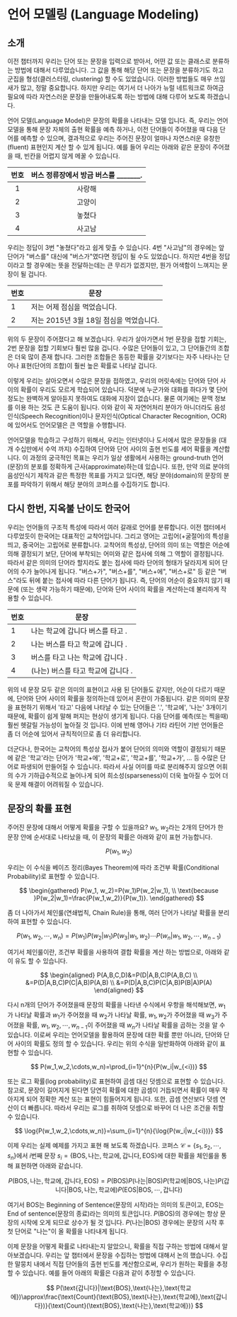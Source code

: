 # 언어 모델링 (Language Modeling)

## 소개

이전 챕터까지 우리는 단어 또는 문장을 입력으로 받아서, 어떤 값 또는 클래스로 분류하는 방법에 대해서 다루었습니다. 그 값을 통해 해당 단어 또는 문장을 분류하기도 하고 군집을 형성(클러스터링, clustering) 할 수도 있었습니다. 이러한 방법들도 매우 쓰임새가 많고, 정말 중요합니다. 하지만 우리는 여기서 더 나아가 뉴럴 네트워크로 하여금 필요에 따라 자연스러운 문장을 만들어내도록 하는 방법에 대해 다루어 보도록 하겠습니다.

언어 모델(Language Model)은 문장의 확률을 나타내는 모델 입니다. 즉, 우리는 언어 모델을 통해 문장 자체의 출현 확률을 예측 하거나, 이전 단어들이 주어졌을 때 다음 단어를 예측할 수 있으며, 결과적으로 우리는 주어진 문장이 얼마나 자연스러운 유창한(fluent) 표현인지 계산 할 수 있게 됩니다. 예를 들어 우리는 아래와 같은 문장이 주어졌을 때, 빈칸을 어렵지 않게 메꿀 수 있습니다.

|번호|버스 정류장에서 방금 버스를 _______.|
|:-:|:-:|
|1|사랑해|
|2|고양이|
|3|놓쳤다|
|4|사고남|

우리는 정답이 3번 "놓쳤다"라고 쉽게 맞출 수 있습니다. 4번 "사고남"의 경우에는 앞 단어가 "버스를" 대신에 "버스가"였다면 정답이 될 수도 있었습니다. 하지만 4번을 정답이라고 할 경우에는 뜻을 전달하는데는 큰 무리가 없겠지만, 뭔가 어색함이 느껴지는 문장이 될 겁니다. 

|번호|문장|
|-|-|
|1|저는 어제 점심을 먹었습니다.|
|2|저는 2015년 3월 18일 점심을 먹었습니다.|

위의 두 문장이 주어졌다고 해 보겠습니다. 우리가 살아가면서 1번 문장을 접할 기회는, 2번 문장을 접할 기회보다 훨씬 많을 겁니다. 수많은 단어들이 있고, 그 단어들간의 조합은 더욱 많이 존재 합니다. 그러한 조합들은 동등한 확률을 갖기보다는 자주 나타나는 단어나 표현(단어의 조합)이 훨씬 높은 확률로 나타날 겁니다.

이렇게 우리는 살아오면서 수많은 문장을 접하였고, 우리의 머릿속에는 단어와 단어 사이의 확률이 우리도 모르게 학습되어 있습니다. 덕분에 누군가와 대화를 하다가 몇 단어 정도는 완벽하게 알아듣지 못하여도 대화에 지장이 없습니다. <comment>물론 여기에는 문맥 정보를 이용 하는 것도 큰 도움이 됩니다.</comment> 이와 같이 꼭 자연어처리 분야가 아니더라도 음성인식(Speech Recognition)이나 문자인식(Optical Character Recognition, OCR)에 있어서도 언어모델은 큰 역할을 수행합니다. 

언어모델을 학습하고 구성하기 위해서, 우리는 인터넷이나 도서에서 많은 문장들을 (대개 수십만에서 수억 까지) 수집하여 단어와 단어 사이의 출현 빈도를 세어 확률을 계산합니다. 이 과정의 궁극적인 목표는 우리가 일상 생활에서 사용하는 ground-truth 언어(문장)의 분포를 정확하게 근사(approximate)하는데 있습니다. 또한, 만약 의료 분야의 음성인식기 제작과 같은 특정한 목표를 가지고 있다면, 해당 분야(domain)의 문장의 분포를 파악하기 위해서 해당 분야의 코퍼스를 수집하기도 합니다.

## 다시 한번, 지옥불 난이도 한국어

우리는 언어들의 구조적 특성에 따라서 여러 갈래로 언어를 분류합니다. 이전 챕터에서 다루었듯이 한국어는 대표적인 교착어입니다. 그리고 영어는 고립어(+굴절어)의 특성을 띄고, 중국어는 고립어로 분류합니다. 교착어의 특성상, 단어의 의미 또는 역할은 어순에 의해 결정되기 보단, 단어에 부착되는 어미와 같은 접사에 의해 그 역할이 결정됩니다. 따라서 같은 의미의 단어라 할지라도 붙는 접사에 따라 단어의 형태가 달라지게 되어 단어의 수가 늘어나게 됩니다. "버스+가", "버스+를", "버스+에", "버스+로" 등 같은 "버스"라도 뒤에 붙는 접사에 따라 다른 단어가 됩니다. 즉, 단어의 어순이 중요하지 않기 때문에 (또는 생략 가능하기 때문에), 단어와 단어 사이의 확률을 계산하는데 불리하게 작용할 수 있습니다.

|번호|문장|
|-|-|
|1|나는 학교에 갑니다 버스를 타고 .|
|2|나는 버스를 타고 학교에 갑니다 .|
|3|버스를 타고 나는 학교에 갑니다 .|
|4|(나는) 버스를 타고 학교에 갑니다 .|

위의 네 문장 모두 같은 의미의 표현이고 사용 된 단어들도 같지만, 어순이 다르기 때문에, 단어와 단어 사이의 확률을 정의하는데 있어서 혼란이 가중됩니다. 같은 의미의 문장을 표현하기 위해서 '타고' 다음에 나타날 수 있는 단어들은 '.', '학교에', '나는' 3개이기 때문에, 확률이 쉽게 말해 퍼지는 현상이 생기게 됩니다. 다음 단어를 예측(또는 찍을때) 훨씬 헷갈릴 가능성이 높아질 것 입니다. 이에 반해 영어나 기타 라틴어 기반 언어들은 좀 더 어순에 있어서 규칙적이므로 좀 더 유리합니다.

더군다나, 한국어는 교착어의 특성상 접사가 붙어 단어의 의미와 역할이 결정되기 때문에 같은 '학교'라는 단어가 '학교+에', '학교+로', '학교+를', '학교+가', ... 등 수많은 단어로 파생되어 만들어질 수 있습니다. 따라서 사실 어미를 따로 분리해주지 않으면 어휘의 수가 기하급수적으로 늘어나게 되어 희소성(sparseness)이 더욱 높아질 수 있어 더욱 문제 해결이 어려워질 수 있습니다.

## 문장의 확률 표현

주어진 문장에 대해서 어떻게 확률을 구할 수 있을까요? $w_1$, $w_2$라는 2개의 단어가 한 문장 안에 순서대로 나타났을 때, 이 문장의 확률은 아래와 같이 표현 가능합니다.

$$
P(w_1, w_2)
$$

우리는 이 수식을 베이즈 정리(Bayes Theorem)에 따라 조건부 확률(Conditional Probability)로 표현할 수 있습니다.

$$
\begin{gathered}
P(w_1, w_2)=P(w_1)P(w_2|w_1), \\
\text{because }P(w_2|w_1)=\frac{P(w_1,w_2)}{P(w_1)}.
\end{gathered}
$$

좀 더 나아가서 체인룰(연쇄법칙, Chain Rule)을 통해, 여러 단어가 나타날 확률을 분리하여 표현할 수 있습니다.

$$
P(w_1,w_2,\cdots,w_n)=P(w_1)P(w_2|w_1)P(w_3|w_1, w_2)\cdots P(w_n|w_1,w_2,\cdots,w_{n-1})
$$

여기서 체인룰이란, 조건부 확률을 사용하여 결합 확률을 계산 하는 방법으로, 아래와 같이 유도 할 수 있습니다.

$$
\begin{aligned}
P(A,B,C,D)&=P(D|A,B,C)P(A,B,C) \\
&=P(D|A,B,C)P(C|A,B)P(A,B) \\
&=P(D|A,B,C)P(C|A,B)P(B|A)P(A)
\end{aligned}
$$ 

다시 n개의 단어가 주어졌을때 문장의 확률을 나타낸 수식에서 우항을 해석해보면, $w_1$가 나타날 확률과 $w_1$가 주어졌을 때 $w_2$가 나타날 확률, $w_1, w_2$가 주어졌을 때 $w_3$가 주어졌을 확률, $w_1, w_2,\cdots,w_{n-1}$이 주어졌을 때 $w_n$가 나타날 확률을 곱하는 것을 알 수 있습니다. 이로써 우리는 언어모델을 활용하여 문장에 대한 확률 뿐만 아니라, 단어와 단어 사이의 확률도 정의 할 수 있습니다. 우리는 위의 수식을 일반화하여 아래와 같이 표현할 수 있습니다.

$$
P(w_1,w_2,\cdots,w_n)=\prod_{i=1}^{n}{P(w_i|w_{<i})}
$$

또는 로그 확률(log probability)로 표현하여 곱셈 대신 덧셈으로 표현할 수 있습니다. 참고로, 문장이 길어지게 된다면 당연히 확률에 대한 곱셈이 거듭되면서 확률이 매우 작아지게 되어 정확한 계산 또는 표현이 힘들어지게 됩니다. <comment>또한, 곱셈 연산보다 덧셈 연산이 더 빠릅니다.</comment> 따라서 우리는 로그를 취하여 덧셈으로 바꾸어 더 나은 조건을 취할 수 있습니다. 

$$
\log{P(w_1,w_2,\cdots,w_n)}=\sum_{i=1}^{n}{\log{P(w_i|w_{<i})}}
$$

이제 우리는 실제 예제를 가지고 표현 해 보도록 하겠습니다. 코퍼스 $\mathcal{C}=\{s_1,s_2,\cdots,s_n\}$에서 $i$번째 문장 $s_i = \{\text{BOS}, \text{나는}, \text{학교에}, \text{갑니다}, \text{EOS}\}$에 대한 확률을 체인룰을 통해 표현하면 아래와 같습니다.

$$
P(\text{BOS},\text{나는},\text{학교에},\text{갑니다},\text{EOS})=P(\text{BOS})P(\text{나는}|\text{BOS})P(\text{학교에}|\text{BOS},\text{나는})P(\text{갑니다}|\text{BOS},\text{나는},\text{학교에})P(\text{EOS}|\text{BOS},\cdots,\text{갑니다})
$$

여기서 BOS는 Beginning of Sentence(문장의 시작)라는 의미의 토큰이고, EOS는 End of sentence(문장의 종료)라는 의미의 토큰입니다. $P(\text{BOS})$의 경우에는 항상 문장의 시작에 오게 되므로 상수가 될 것 입니다. $P(\text{나는}|\text{BOS})$ 경우에는 문장의 시작 후 첫 단어로 "나는"이 올 확률을 나타내게 됩니다. 

이제 문장을 어떻게 확률로 나타내는지 알았으니, 확률을 직접 구하는 방법에 대해서 알아보겠습니다. 우리는 앞 챕터에서 문장을 수집하는 방법에 대해서 논의 했습니다. 수집한 말뭉치 내에서 직접 단어들의 출현 빈도를 계산함으로써, 우리가 원하는 확률을 추정할 수 있습니다. 예를 들어 아래의 확률은 다음과 같이 추정할 수 있습니다.

$$
P(\text{갑니다}|\text{BOS},\text{나는},\text{학교에})\approx\frac{\text{Count}(\text{BOS},\text{나는},\text{학교에},\text{갑니다})}{\text{Count}(\text{BOS},\text{나는},\text{학교에})}
$$
